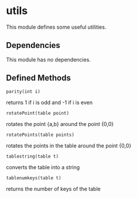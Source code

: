 # utils
This module defines some useful utilities.
    
## Dependencies

This module has no dependencies.
## Defined Methods

    parity(int i)
returns 1 if i is odd and -1 if i is even

    rotatePoint(table point)
rotates the point {a,b} around the point {0,0}

    rotatePoints(table points)
rotates the points in the table around the point {0,0}

    tablestring(table t)
converts the table into a string

    tablenumkeys(table t)
returns the number of keys of the table


